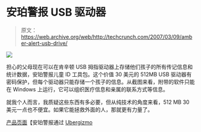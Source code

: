 # 安珀警报 USB 驱动器

> 原文：<https://web.archive.org/web/http://techcrunch.com/2007/03/09/amber-alert-usb-drive/>

![](img/0656bfea0487546dbf58033ccb421250.png)

担心的父母现在可以在肯辛顿 USB 拇指驱动器上存储他们孩子的所有传记信息和统计数据，安珀警报儿童 ID 工具包。这个价值 30 美元的 512MB USB 驱动器有密码保护，但每个驱动器只能存储一个孩子的信息。从截图来看，附带的软件只能在 Windows 上运行，它可以组织医疗信息和亲属的联系方式等信息。

就我个人而言，我质疑这些东西有多必要，但从纯技术的角度来看，512 MB 30 美元一点也不便宜。如果它能拯救外面的人，那就更有力量了。

[产品页面](https://web.archive.org/web/20150926051809/http://store.amberalert.com/products/AMBER_Alert_Child_ID_Kit_One_Child-1-0.html)【安珀警报通过 [Ubergizmo](https://web.archive.org/web/20150926051809/http://www.ubergizmo.com/15/archives/2007/03/amber_alert_usb_drive_for_kids.html)